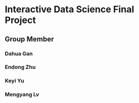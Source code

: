 # Interactive Data Science Final Project

## Group Member

### Dahua Gan
### Endong Zhu
### Keyi Yu
### Mengyang Lv
